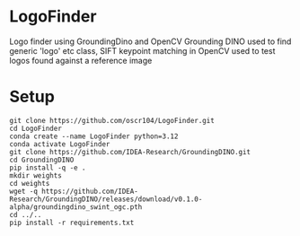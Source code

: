 # LogoFinder
Logo finder using GroundingDino and OpenCV
Grounding DINO used to find generic 'logo' etc class,
SIFT keypoint matching in OpenCV used to test logos found against a reference image


# Setup
```
git clone https://github.com/oscr104/LogoFinder.git
cd LogoFinder
conda create --name LogoFinder python=3.12
conda activate LogoFinder
git clone https://github.com/IDEA-Research/GroundingDINO.git
cd GroundingDINO
pip install -q -e .
mkdir weights
cd weights
wget -q https://github.com/IDEA-Research/GroundingDINO/releases/download/v0.1.0-alpha/groundingdino_swint_ogc.pth
cd ../..
pip install -r requirements.txt
```